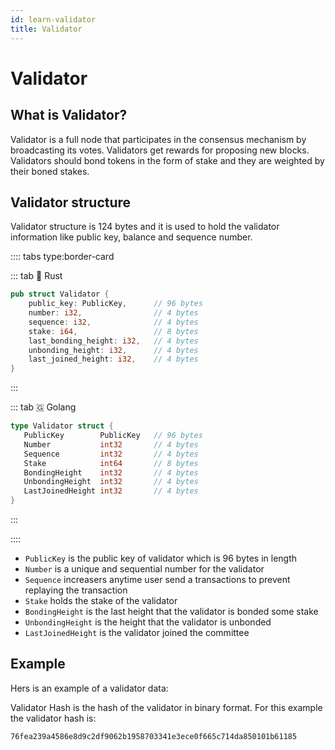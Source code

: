```yaml
---
id: learn-validator
title: Validator
---
```


# Validator

## What is Validator?

Validator is a full node that participates in the consensus mechanism by broadcasting its votes.
Validators get rewards for proposing new blocks. Validators should bond tokens in the form of stake
and they are weighted by their boned stakes.

## Validator structure

Validator structure is 124 bytes and it is used to hold the validator information like public key, balance and
sequence number.

:::: tabs type:border-card

::: tab 🦀 Rust

```rust
pub struct Validator {
    public_key: PublicKey,      // 96 bytes
    number: i32,                // 4 bytes
    sequence: i32,              // 4 bytes
    stake: i64,                 // 8 bytes
    last_bonding_height: i32,   // 4 bytes
    unbonding_height: i32,      // 4 bytes
    last_joined_height: i32,    // 4 bytes
}
```

:::

::: tab 🇬 Golang

```go
type Validator struct {
   PublicKey        PublicKey   // 96 bytes
   Number           int32       // 4 bytes
   Sequence         int32       // 4 bytes
   Stake            int64       // 8 bytes
   BondingHeight    int32       // 4 bytes
   UnbondingHeight  int32       // 4 bytes
   LastJoinedHeight int32       // 4 bytes
}
```

:::

::::

- `PublicKey` is the public key of validator which is 96 bytes in length
- `Number` is a unique and sequential number for the validator
- `Sequence` increasers anytime user send a transactions to prevent replaying the transaction
- `Stake` holds the stake of the validator
- `BondingHeight` is the last height that the validator is bonded some stake
- `UnbondingHeight` is the height that the validator is unbonded
- `LastJoinedHeight` is the validator joined the committee

## Example

Hers is an example of a validator data:

<hexdump bytes="95167c2a0d86ec360407bce89b304616e1d0f83dbc200642abea8405e1838312fb8290b1230ebe4369cf1b7f556906c610ae92bcee544a1af79e259996e368b14851a1f8844274690b10df983bc2776ab10cc37e49e175bc7ae17ac919b8c34c01000000020000000300000000000000040000000500000006000000" />

Validator Hash is the hash of the validator in binary format. For this example the validator hash
is:

```
76fea239a4586e8d9c2df9062b1958703341e3ece0f665c714da850101b61185
```
